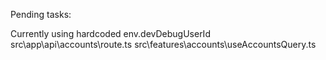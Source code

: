 Pending tasks:

Currently using hardcoded env.devDebugUserId
src\app\api\accounts\route.ts
src\features\accounts\useAccountsQuery.ts
